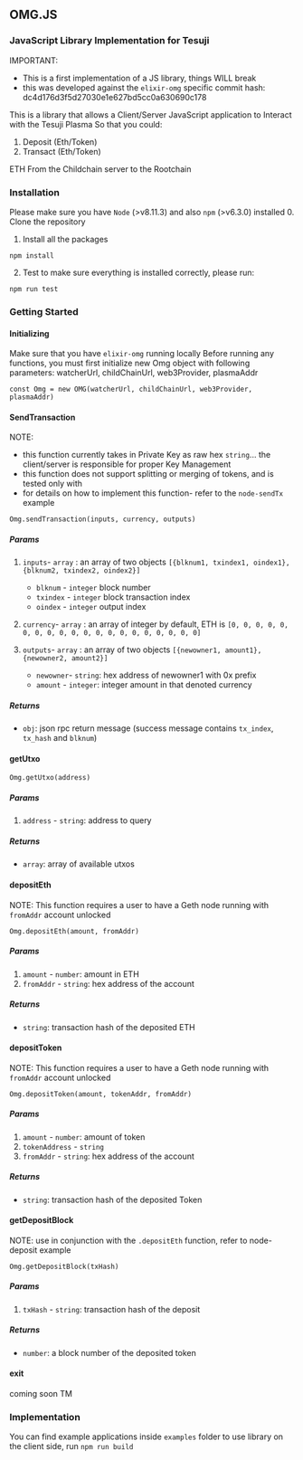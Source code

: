 ## OMG.JS 
### JavaScript Library Implementation for Tesuji 

IMPORTANT: 
* This is a first implementation of a JS library, things WILL break
* this was developed against the `elixir-omg` specific commit hash: dc4d176d3f5d27030e1e627bd5cc0a630690c178 

This is a library that allows a Client/Server JavaScript application to Interact with the Tesuji Plasma
So that you could:

1. Deposit (Eth/Token)
2. Transact (Eth/Token)

ETH From the Childchain server to the Rootchain

### Installation

Please make sure you have `Node` (>v8.11.3) and also `npm` (>v6.3.0) installed
0. Clone the repository
1. Install all the packages
```
npm install
```
2. Test to make sure everything is installed correctly, please run:

```
npm run test
```

### Getting Started
#### Initializing
Make sure that you have `elixir-omg` running locally
Before running any functions, you must first initialize new Omg object with following parameters:
watcherUrl, childChainUrl, web3Provider, plasmaAddr

```
const Omg = new OMG(watcherUrl, childChainUrl, web3Provider, plasmaAddr)
```

#### SendTransaction

NOTE: 
- this function currently takes in Private Key as raw hex `string`... the client/server is responsible for proper Key Management
- this function does not support splitting or merging of tokens, and is tested only with 
- for details on how to implement this function- refer to the `node-sendTx` example

```
Omg.sendTransaction(inputs, currency, outputs)
```

##### Params
1. `inputs`- `array` :  an array of two objects `[{blknum1, txindex1, oindex1},{blknum2, txindex2, oindex2}]` 
    - `blknum` - `integer` block number
    - `txindex` - `integer` block transaction index
    - `oindex` - `integer` output index
    
2. `currency`- `array` : an array of integer by default, ETH is `[0, 0, 0, 0, 0, 0, 0, 0, 0, 0, 0, 0, 0, 0, 0, 0, 0, 0, 0, 0]`
3.  `outputs`- `array` : an array of two objects `[{newowner1, amount1},{newowner2, amount2}]`
    - `newowner`- `string`: hex address of newowner1 with 0x prefix
    - `amount` - `integer`: integer amount in that denoted currency

##### Returns
- `obj`: json rpc return message (success message contains `tx_index`, `tx_hash` and `blknum`)

#### getUtxo
```
Omg.getUtxo(address)
```
##### Params
1. `address` - `string`: address to query

##### Returns
- `array`: array of available utxos

#### depositEth
NOTE: This function requires a user to have a Geth node running with `fromAddr` account unlocked
```
Omg.depositEth(amount, fromAddr)
```
##### Params
1. `amount` - `number`: amount in ETH
2. `fromAddr` - `string`: hex address of the account
##### Returns
- `string`: transaction hash of the deposited ETH

#### depositToken
NOTE: This function requires a user to have a Geth node running with `fromAddr` account unlocked
```
Omg.depositToken(amount, tokenAddr, fromAddr)
```
##### Params
1. `amount` - `number`: amount of token
2. `tokenAddress` - `string`
3. `fromAddr` - `string`: hex address of the account
##### Returns
- `string`: transaction hash of the deposited Token

#### getDepositBlock
NOTE: use in conjunction with the `.depositEth` function, refer to node-deposit example
```
Omg.getDepositBlock(txHash)
```
##### Params
1. `txHash` - `string`: transaction hash of the deposit
##### Returns
- `number`: a block number of the deposited token

#### exit
coming soon TM

### Implementation
You can find example applications inside `examples` folder
to use library on the client side, run `npm run build`
